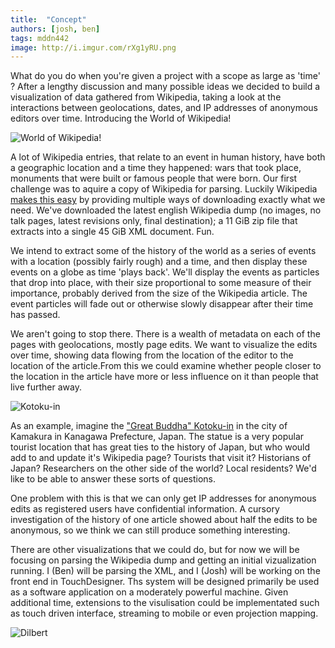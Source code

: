 ```yaml
---
title:  "Concept"
authors: [josh, ben]
tags: mddn442
image: http://i.imgur.com/rXg1yRU.png
---
```


What do you do when you're given a project with a scope as large as 'time' ? After a lengthy discussion and many possible ideas we decided to build a visualization of data gathered from Wikipedia, taking a look at the interactions between geolocations, dates, and IP addresses of anonymous editors over time. Introducing the World of Wikipedia!


![World of Wikipedia!][wow-logo]

A lot of Wikipedia entries, that relate to an event in human history, have both a geographic location and a time they happened: wars that took place, monuments that were built or famous people that were born. Our first challenge was to aquire a copy of Wikipedia for parsing. Luckily Wikipedia [makes this easy][wiki-download] by providing multiple ways of downloading exactly what we need. We've downloaded the latest english Wikipedia dump (no images, no talk pages, latest revisions only, final destination); a 11 GiB zip file that extracts into a single 45 GiB XML document. Fun.

We intend to extract some of the history of the world as a series of events with a location (possibly fairly rough) and a time, and then display these events on a globe as time 'plays back'. We'll display the events as particles that drop into place, with their size proportional to some measure of their importance, probably derived from the size of the Wikipedia article. The event particles will fade out or otherwise slowly disappear after their time has passed.

We aren't going to stop there. There is a wealth of metadata on each of the pages with geolocations, mostly page edits. We want to visualize the edits over time, showing data flowing from the location of the editor to the location of the article.From this we could examine whether people closer to the location in the article have more or less influence on it than people that live further away.


![Kotoku-in][wiki-buddha-pic]

As an example, imagine the ["Great Buddha" Kotoku-in][wiki-buddha] in the city of Kamakura in Kanagawa Prefecture, Japan. The statue is a very popular tourist location that has great ties to the history of Japan, but who would add to and update it's Wikipedia page? Tourists that visit it? Historians of Japan? Researchers on the other side of the world? Local residents? We'd like to be able to answer these sorts of questions.

One problem with this is that we can only get IP addresses for anonymous edits as registered users have confidential information. A cursory investigation of the history of one article showed about half the edits to be anonymous, so we think we can still produce something interesting.

There are other visualizations that we could do, but for now we will be focusing on parsing the Wikipedia dump and getting an initial vizualization running. I (Ben) will be parsing the XML, and I (Josh) will be working on the front end in TouchDesigner. Ths system will be designed primarily be used as a software application on a moderately powerful machine. Given additional time, extensions to the visulisation could be implementated such as touch driven interface, streaming to mobile or even projection mapping.

![Dilbert][dilbert-pic]

[wow-logo]: http://i.imgur.com/rXg1yRU.png
[wiki-download]: http://en.wikipedia.org/wiki/Wikipedia:Database_download
[wiki-buddha]: http://en.wikipedia.org/wiki/K%C5%8Dtoku-in
[wiki-buddha-pic]: http://i.imgur.com/0n7SZTd.jpg
[dilbert-pic]: http://i.imgur.com/h4F6XEn.gif
